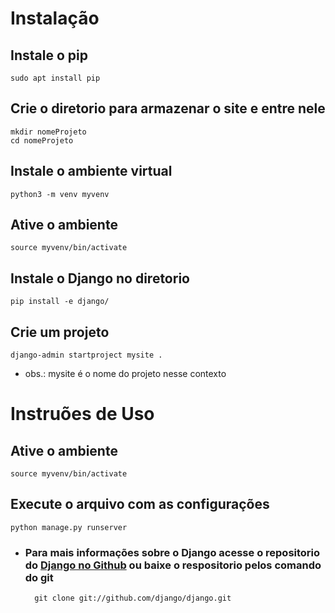 # Instalação

## Instale o pip

	sudo apt install pip

## Crie o diretorio para armazenar o site e entre nele

	mkdir nomeProjeto
	cd nomeProjeto

## Instale o ambiente virtual

	python3 -m venv myvenv

## Ative o ambiente
	
	source myvenv/bin/activate

## Instale o Django no diretorio

	pip install -e django/

## Crie um projeto
	
	django-admin startproject mysite . 

- obs.: mysite é o nome do projeto nesse contexto

# Instruões de Uso

## Ative o ambiente
	
	source myvenv/bin/activate

## Execute o arquivo com as configurações
	
	python manage.py runserver
	

* ### Para mais informações sobre o Django acesse o repositorio do [Django no Github](https://github.com/django/django.git) ou baixe o respositorio pelos comando do git

		git clone git://github.com/django/django.git
		

